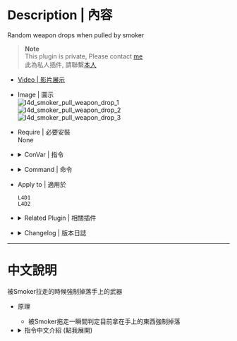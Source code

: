 # Description | 內容
Random weapon drops when pulled by smoker

> __Note__ <br/>
This plugin is private, Please contact [me](https://github.com/fbef0102/Game-Private_Plugin#私人插件列表-private-plugins-list)<br/>
此為私人插件, 請聯繫[本人](https://github.com/fbef0102/Game-Private_Plugin#私人插件列表-private-plugins-list)

* [Video | 影片展示](https://youtu.be/FWDx7Tge86M)

* Image | 圖示
	<br/>![l4d_smoker_pull_weapon_drop_1](image/l4d_smoker_pull_weapon_drop_1.gif)
	<br/>![l4d_smoker_pull_weapon_drop_2](image/l4d_smoker_pull_weapon_drop_2.gif)
	<br/>![l4d_smoker_pull_weapon_drop_3](image/l4d_smoker_pull_weapon_drop_3.gif)

* Require | 必要安裝
<br/>None

* <details><summary>ConVar | 指令</summary>

	* cfg/sourcemod/l4d_smoker_pull_weapon_drop.cfg
		```php
		// 0=Plugin off, 1=Plugin on.
		l4d_smoker_pull_weapon_drop_enable "1"

		// Drop survivor weapon when 0=Grabbed, 1=Pulled.
		l4d_smoker_pull_weapon_drop_type "0"

		// Which weapon drpps 0=Current, 1=Random slot.
		l4d_smoker_pull_weapon_drop_which "0"

		// Probability to drop weapon.
		l4d_smoker_pull_weapon_drop_probability "100"
		```
</details>

* <details><summary>Command | 命令</summary>
	
	None
</details>

* Apply to | 適用於
	```
	L4D1
	L4D2
	```

* <details><summary>Related Plugin | 相關插件</summary>

	1. [l4d2_smoker_toxic](/Plugin_插件/Smoker_舌頭/l4d2_smoker_toxic): Adds a lot of abilities and powers to the smoker in order to spread its poison gas
		> 增強Smoker，賦予多種超能力成為毒性的化學兵器
</details>

* <details><summary>Changelog | 版本日誌</summary>

	* v1.0
		* Initial Release
</details>

- - - -
# 中文說明
被Smoker拉走的時候強制掉落手上的武器

* 原理
	* 被Smoker拖走一瞬間判定目前拿在手上的東西強制掉落

* <details><summary>指令中文介紹 (點我展開)</summary>

	* cfg/sourcemod/l4d_smoker_pull_weapon_drop.cfg
		```php
		// 0=關閉插件, 1=啟動插件
		l4d_smoker_pull_weapon_drop_enable "1"

		// 0=被舌頭抓住時掉落武器 (這時候人類還能開槍還擊), 1=被舌頭拖走時掉落武器.
		l4d_smoker_pull_weapon_drop_type "0"

		// 0=目前的武器掉落, 1=身上隨機的欄位武器或物品掉落.
		l4d_smoker_pull_weapon_drop_which "0"

		// 掉落機率 [1-100]%
		l4d_smoker_pull_weapon_drop_probability "100"
		```
</details>